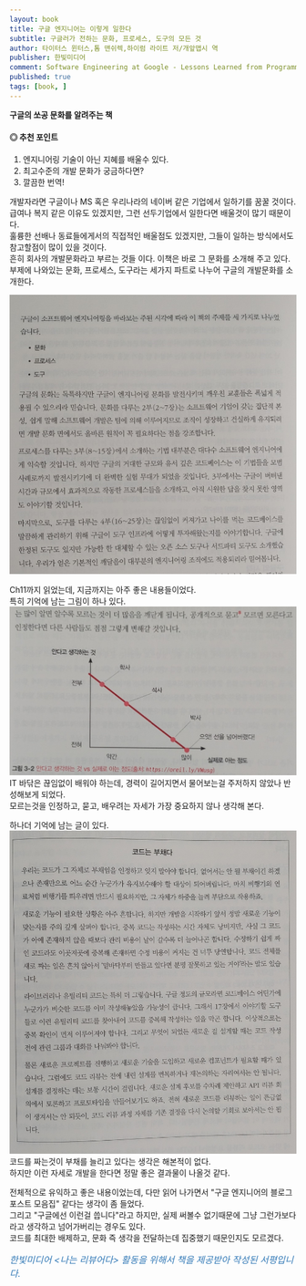 ```yaml
---
layout: book
title: 구글 엔지니어는 이렇게 일한다
subtitle: 구글러가 전하는 문화, 프로세스, 도구의 모든 것
author: 타이터스 윈터스,톰 맨쉬렉,하이럼 라이트 저/개앞맵시 역
publisher: 한빛미디어
comment: Software Engineering at Google - Lessons Learned from Programming Over Time
published: true
tags: [book, ]
---
```


**구글의 쏘공 문화를 알려주는 책**

#### ◎ 추천 포인트
1. 엔지니어링 기술이 아닌 지혜를 배울수 있다.
2. 최고수준의 개발 문화가 궁금하다면?
3. 깔끔한 번역!


<p></p>

개발자라면 구글이나 MS 혹은 우리나라의 네이버 같은 기업에서 일하기를 꿈꿀 것이다.  
급여나 복지 같은 이유도 있겠지만, 그런 선두기업에서 일한다면 배울것이 많기 때문이다.  
훌륭한 선배나 동료들에게서의 직접적인 배울점도 있겠지만, 그들이 일하는 방식에서도 참고할점이 많이 있을 것이다.  
흔히 회사의 개발문화라고 부르는 것들 이다.
이책은 바로 그 문화를 소개해 주고 있다.  
부제에 나와있는 문화, 프로세스, 도구라는 세가지 파트로 나누어 구글의 개발문화를 소개한다.  

![](../../img/2022-05-29-구글%20엔지니어는%20이렇게%20일한다/3.jpg)


Ch11까지 읽었는데, 지금까지는 아주 좋은 내용들이었다.  
특히 기억에 남는 그림이 하나 있다.  
![](../../img/2022-05-29-구글%20엔지니어는%20이렇게%20일한다/1.jpg)  
IT 바닦은 끊임없이 배워야 하는데, 경력이 길어지면서 물어보는걸 주저하지 않았나 반성해보게 되었다.  
모르는것을 인정하고, 묻고, 배우려는 자세가 가장 중요하지 않나 생각해 본다.  

하나더 기억에 남는 글이 있다.  
![](../../img/2022-05-29-구글%20엔지니어는%20이렇게%20일한다/2.jpg)  
코드를 짜는것이 부채를 늘리고 있다는 생각은 해본적이 없다.  
하지만 이런 자세로 개발을 한다면 정말 좋은 결과물이 나올것 같다.  

전체적으로 유익하고 좋은 내용이었는데, 다만 읽어 나가면서 "구글 엔지니어의 블로그 포스트 모음집" 같다는 생각이 좀 들었다.  
그리고 "구글에선 이런걸 씁니다"라고 하지만, 실제 써볼수 없기때문에 그냥 그런가보다 라고 생각하고 넘어가버리는 경우도 있다.    
코드를 최대한 배제하고, 문화 즉 생각을 전달하는데 집중했기 때문인지도 모르겠다.  



<p></p>
<p style="color: #337ab7;font-size: medium;"><em>한빛미디어 &lt;나는 리뷰어다&gt; 활동을 위해서 책을 제공받아 작성된 서평입니다.</em></p>
<p></p>
